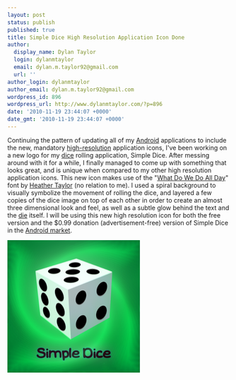 ```yaml
---
layout: post
status: publish
published: true
title: Simple Dice High Resolution Application Icon Done
author:
  display_name: Dylan Taylor
  login: dylanmtaylor
  email: dylan.m.taylor92@gmail.com
  url: ''
author_login: dylanmtaylor
author_email: dylan.m.taylor92@gmail.com
wordpress_id: 896
wordpress_url: http://www.dylanmtaylor.com/?p=896
date: '2010-11-19 23:44:07 +0000'
date_gmt: '2010-11-19 23:44:07 +0000'
---
```

<p>Continuing the pattern of updating all of my <a class="zem_slink" title="Android" rel="homepage" href="http://code.google.com/android/">Android</a> applications to include the new, mandatory <a class="zem_slink" title="Image resolution" rel="wikipedia" href="http://en.wikipedia.org/wiki/Image_resolution">high-resolution</a> application icons, I've been working on a new logo for my <a class="zem_slink" title="Dice" rel="wikipedia" href="http://en.wikipedia.org/wiki/Dice">dice</a> rolling application, Simple Dice. After messing around with it for a while, I finally managed to come up with something that looks great, and is unique when compared to my other high resolution application icons. This new icon makes use of the "<a href="http://oohlalaartsy.blogspot.com/2010/10/new-free-font-what-do-we-do-all-day.html">What Do We Do All Day</a>" font by <a href="http://oohlalaartsy.blogspot.com/">Heather Taylor</a> (no relation to me). I used a spiral background to visually symbolize the movement of rolling the dice, and layered a few copies of the dice image on top of each other in order to create an almost three dimensional look and feel, as well as a subtle glow behind the text and the <a href="http://en.wikipedia.org/wiki/Dice">die</a> itself. I will be using this new high resolution icon for both the free version and the $0.99 donation (advertisement-free) version of Simple Dice in the <a class="zem_slink" title="Android Market" rel="homepage" href="http://www.android.com/market/">Android market</a>.</p>
<p><a rel="attachment wp-att-897" href="/pages/blog/2010/11/19/simple-dice-high-resolution-logo/simple-dice-high-resolution-application-icon/"><img class="alignnone size-medium wp-image-897" title="Simple Dice High Resolution Application Icon" src="/images/blog/2010/11/Simple-Dice-High-Resolution-Application-Icon-300x300.png" alt="" width="300" height="300" /></a><img class="zemanta-pixie-img" style="border: medium none; float: right;" src="/images/blog/2010/12/pixy3.gif" alt="" /></p>

